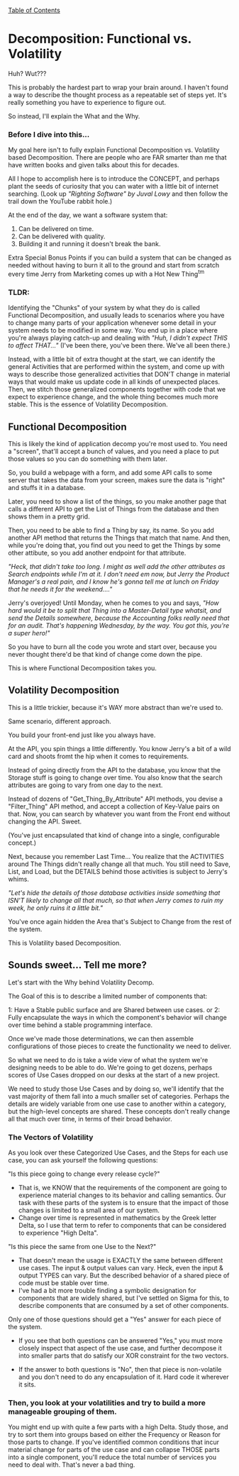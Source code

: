 [Table of Contents](./_ToC.md)
# Decomposition: Functional vs. Volatility

Huh?  Wut???  

This is probably the hardest part to wrap your brain around.  I haven't found a way to describe the thought process as a repeatable set of steps yet.  It's really something you have to experience to figure out.  

So instead, I'll explain the What and the Why.

### Before I dive into this...
My goal here isn't to fully explain Functional Decomposition vs. Volatility based Decomposition.  There are people who are FAR smarter than me that have written books and given talks about this for decades.  

All I hope to accomplish here is to introduce the CONCEPT, and perhaps plant the seeds of curiosity that you can water with a little bit of internet searching.  (Look up *"Righting Software" by Juval Lowy* and then follow the trail down the YouTube rabbit hole.)

At the end of the day, we want a software system that:  
1.  Can be delivered on time.
2.  Can be delivered with quality.
3.  Building it and running it doesn't break the bank.

Extra Special Bonus Points if you can build a system that can be changed as needed without having to burn it all to the ground and start from scratch every time Jerry from Marketing comes up with a Hot New Thing<sup>tm</sup>

### TLDR:
Identifying the "Chunks" of your system by what they do is called Functional Decomposition, and usually leads to scenarios where you have to change many parts of your application whenever some detail in your system needs to be modified in some way.  You end up in a place where you're always playing catch-up and dealing with *"Huh, I didn't expect THIS to affect THAT..."*  (I've been there, you've been there.  We've all been there.)

Instead, with a little bit of extra thought at the start, we can identify the general Activities that are performed within the system, and come up with ways to describe those generalized activities that DON'T change in material ways that would make us update code in all kinds of unexpected places.  Then, we stitch those generalized components together with code that we expect to experience change, and the whole thing becomes much more stable.  This is the essence of Volatility Decomposition.

## Functional Decomposition  
This is likely the kind of application decomp you're most used to.  You need a "screen", that'll accept a bunch of values, and you need a place to put those values so you can do something with them later.  

So, you build a webpage with a form, and add some API calls to some server that takes the data from your screen, makes sure the data is "right" and stuffs it in a database.  

Later, you need to show a list of the things, so you make another page that calls a different API to get the List of Things from the database and then shows them in a pretty grid.  

Then, you need to be able to find a Thing by say, its name.  So you add another API method that returns the Things that match that name.  And then, while you're doing that, you find out you need to get the Things by some other attibute, so you add another endpoint for that attribute.  

*"Heck, that didn't take too long.  I might as well add the other attributes as Search endpoints while I'm at it.  I don't need em now, but Jerry the Product Manager's a real pain, and I know he's gonna tell me at lunch on Friday that he needs it for the weekend...."*

Jerry's overjoyed!  Until Monday, when he comes to you and says, *"How hard would it be to split that Thing into a Master-Detail type whatsit, and send the Details somewhere, because the Accounting folks really need that for an audit.  That's happening Wednesday, by the way.  You got this, you're a super hero!"*

So you have to burn all the code you wrote and start over, because you never thought there'd be that kind of change come down the pipe.

This is where Functional Decomposition takes you.

## Volatility Decomposition
This is a little trickier, because it's WAY more abstract than we're used to.

Same scenario, different approach.

You build your front-end just like you always have.

At the API, you spin things a little differently.  You know Jerry's a bit of a wild card and shoots fromt the hip when it comes to requirements.

Instead of going directly from the API to the database, you know that the Storage stuff is going to change over time.  You also know that the search attributes are going to vary from one day to the next.

Instead of dozens of "Get_Thing_By_Attribute" API methods, you devise a "Filter_Thing" API method, and accept a collection of Key-Value pairs on that.  Now, you can search by whatever you want from the Front end without changing the API.  Sweet.

(You've just encapsulated that kind of change into a single, configurable concept.)

Next, because you remember Last Time... You realize that the ACTIVITIES around The Things didn't really change all that much.  You still need to Save, List, and Load, but the DETAILS behind those activities is subject to Jerry's whims.  

*"Let's hide the details of those database activities inside  something that ISN'T likely to change all that much, so that when Jerry comes to ruin my week, he only ruins it a little bit."*

You've once again hidden the Area that's Subject to Change from the rest of the system.

This is Volatility based Decomposition.

## Sounds sweet... Tell me more?
Let's start with the Why behind Volatility Decomp.

The Goal of this is to describe a limited number of components that:

1:  Have a Stable public surface and are Shared between use cases.
or
2:  Fully encapsulate the ways in which the component's behavior will change over time behind a stable programming interface.

Once we've made those determinations, we can then assemble configurations of those pieces to create the functionality we need to deliver.

So what we need to do is take a wide view of what the system we're designing needs to be able to do.  We're going to get dozens, perhaps scores of Use Cases dropped on our desks at the start of a new project.

We need to study those Use Cases and by doing so, we'll identify that the vast majority of them fall into a much smaller set of categories.  Perhaps the details are widely variable from one use case to another within a category, but the high-level concepts are shared. These concepts don't really change all that much over time, in terms of their broad behavior.

### The Vectors of Volatility
As you look over these Categorized Use Cases, and the Steps for each use case, you can ask yourself the following questions:

"Is this piece going to change every release cycle?"
  - That is, we KNOW that the requirements of the component are going to experience material changes to its behavior and calling semantics.  Our task with these parts of the system is to ensure that the impact of those changes is limited to a small area of our system.  
  - Change over time is represented in mathematics by the Greek letter Delta, so I use that term to refer to components that can be considered to experience "High Delta".

"Is this piece the same from one Use to the Next?"
  - That doesn't mean the usage is EXACTLY the same between different use cases.  The input & output values can vary.  Heck, even the input & output TYPES can vary.  But the described behavior of a shared piece of code must be stable over time.  
  - I've had a bit more trouble finding a symbolic designation for components that are widely shared, but I've settled on Sigma for this, to describe components that are consumed by a set of other components.

Only one of those questions should get a "Yes" answer for each piece of the system.

 - If you see that both questions can be answered "Yes," you must more closely inspect that aspect of the use case, and further decompose it into smaller parts that do satisfy our XOR constraint for the two vectors.

 - If the answer to both questions is "No", then that piece is non-volatile and you don't need to do any encapsulation of it.  Hard code it wherever it sits.

 ### Then, you look at your volatilities and try to build a more manageable grouping of them.
 You might end up with quite a few parts with a high Delta.  Study those, and try to sort them into groups based on either the Frequency or Reason for those parts to change.  If you've identified common conditions that incur material change for  parts of the use case and can collapse THOSE parts into a single component, you'll reduce the total number of services you need to deal with.  That's never a bad thing.
